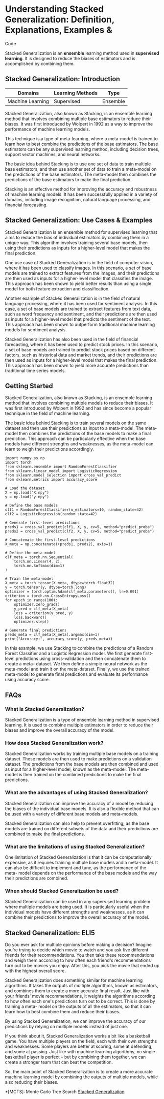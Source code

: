 # Understanding Stacked Generalization: Definition, Explanations, Examples &
Code

Stacked Generalization is an **ensemble** learning method used in **supervised
learning**. It is designed to reduce the biases of estimators and is
accomplished by combining them.

## Stacked Generalization: Introduction

Domains | Learning Methods | Type  
---|---|---  
Machine Learning | Supervised | Ensemble  
  
Stacked Generalization, also known as Stacking, is an ensemble learning method
that involves combining multiple base estimators to reduce their biases. It
was first introduced by Wolpert in 1992 as a way to improve the performance of
machine learning models.

This technique is a type of meta-learning, where a meta-model is trained to
learn how to best combine the predictions of the base estimators. The base
estimators can be any supervised learning method, including decision trees,
support vector machines, and neural networks.

The basic idea behind Stacking is to use one set of data to train multiple
base estimators, and then use another set of data to train a meta-model on the
predictions of the base estimators. The meta-model then combines the
predictions of the base estimators to make the final prediction.

Stacking is an effective method for improving the accuracy and robustness of
machine learning models. It has been successfully applied in a variety of
domains, including image recognition, natural language processing, and
financial forecasting.

## Stacked Generalization: Use Cases & Examples

Stacked Generalization is an ensemble method for supervised learning that aims
to reduce the bias of individual estimators by combining them in a unique way.
This algorithm involves training several base models, then using their
predictions as inputs for a higher-level model that makes the final
prediction.

One use case of Stacked Generalization is in the field of computer vision,
where it has been used to classify images. In this scenario, a set of base
models are trained to extract features from the images, and their predictions
are then used as inputs for a higher-level model that classifies the image.
This approach has been shown to yield better results than using a single model
for both feature extraction and classification.

Another example of Stacked Generalization is in the field of natural language
processing, where it has been used for sentiment analysis. In this case, a set
of base models are trained to extract features from text data, such as word
frequency and sentiment, and their predictions are then used as inputs for a
higher-level model that predicts the sentiment of the text. This approach has
been shown to outperform traditional machine learning models for sentiment
analysis.

Stacked Generalization has also been used in the field of financial
forecasting, where it has been used to predict stock prices. In this scenario,
a set of base models are trained to predict stock prices based on different
factors, such as historical data and market trends, and their predictions are
then used as inputs for a higher-level model that makes the final prediction.
This approach has been shown to yield more accurate predictions than
traditional time series models.

## Getting Started

Stacked Generalization, also known as Stacking, is an ensemble learning method
that involves combining multiple models to reduce their biases. It was first
introduced by Wolpert in 1992 and has since become a popular technique in the
field of machine learning.

The basic idea behind Stacking is to train several models on the same dataset
and then use their predictions as input to a meta-model. The meta-model then
combines the predictions of the base models to make a final prediction. This
approach can be particularly effective when the base models have different
strengths and weaknesses, as the meta-model can learn to weigh their
predictions accordingly.

    
    
    
    import numpy as np
    import torch
    from sklearn.ensemble import RandomForestClassifier
    from sklearn.linear_model import LogisticRegression
    from sklearn.model_selection import cross_val_predict
    from sklearn.metrics import accuracy_score
    
    # Load the dataset
    X = np.load("X.npy")
    y = np.load("y.npy")
    
    # Define the base models
    clf1 = RandomForestClassifier(n_estimators=10, random_state=42)
    clf2 = LogisticRegression(random_state=42)
    
    # Generate first-level predictions
    preds1 = cross_val_predict(clf1, X, y, cv=5, method="predict_proba")
    preds2 = cross_val_predict(clf2, X, y, cv=5, method="predict_proba")
    
    # Concatenate the first-level predictions
    X_meta = np.concatenate((preds1, preds2), axis=1)
    
    # Define the meta-model
    clf_meta = torch.nn.Sequential(
        torch.nn.Linear(4, 2),
        torch.nn.Softmax(dim=1)
    )
    
    # Train the meta-model
    X_meta = torch.tensor(X_meta, dtype=torch.float32)
    y = torch.tensor(y, dtype=torch.long)
    optimizer = torch.optim.Adam(clf_meta.parameters(), lr=0.001)
    criterion = torch.nn.CrossEntropyLoss()
    for epoch in range(100):
        optimizer.zero_grad()
        y_pred = clf_meta(X_meta)
        loss = criterion(y_pred, y)
        loss.backward()
        optimizer.step()
    
    # Generate final predictions
    preds_meta = clf_meta(X_meta).argmax(dim=1)
    print("Accuracy:", accuracy_score(y, preds_meta))
    
    

In this example, we use Stacking to combine the predictions of a Random Forest
Classifier and a Logistic Regression model. We first generate first-level
predictions using cross-validation and then concatenate them to create a meta-
dataset. We then define a simple neural network as the meta-model and train it
on the meta-dataset. Finally, we use the trained meta-model to generate final
predictions and evaluate its performance using accuracy score.

## FAQs

### What is Stacked Generalization?

Stacked Generalization is a type of ensemble learning method in supervised
learning. It is used to combine multiple estimators in order to reduce their
biases and improve the overall accuracy of the model.

### How does Stacked Generalization work?

Stacked Generalization works by training multiple base models on a training
dataset. These models are then used to make predictions on a validation
dataset. The predictions from the base models are then combined and used as
input for a higher-level model, known as the meta-model. The meta-model is
then trained on the combined predictions to make the final predictions.

### What are the advantages of using Stacked Generalization?

Stacked Generalization can improve the accuracy of a model by reducing the
biases of the individual base models. It is also a flexible method that can be
used with a variety of different base models and meta-models.

Stacked Generalization can also help to prevent overfitting, as the base
models are trained on different subsets of the data and their predictions are
combined to make the final predictions.

### What are the limitations of using Stacked Generalization?

One limitation of Stacked Generalization is that it can be computationally
expensive, as it requires training multiple base models and a meta-model. It
can also be difficult to implement and tune, as the performance of the meta-
model depends on the performance of the base models and the way their
predictions are combined.

### When should Stacked Generalization be used?

Stacked Generalization can be used in any supervised learning problem where
multiple models are being used. It is particularly useful when the individual
models have different strengths and weaknesses, as it can combine their
predictions to improve the overall accuracy of the model.

## Stacked Generalization: ELI5

Do you ever ask for multiple opinions before making a decision? Imagine you’re
trying to decide which movie to watch and you ask five different friends for
their recommendations. You then take these recommendations and weigh them
according to how often each friend's recommendations turn out to be movies you
enjoy. After this, you pick the movie that ended up with the highest overall
score.

Stacked Generalization does something similar for machine learning algorithms.
It takes the outputs of multiple algorithms, known as estimators, and combines
them to create a more accurate final result. Just like with your friends'
movie recommendations, it weights the algorithms according to how often each
one's predictions turn out to be correct. This is done by training a meta-
model on the outputs of all the estimators, so that it can learn how to best
combine them and reduce their biases.

By using Stacked Generalization, we can improve the accuracy of our
predictions by relying on multiple models instead of just one.

If you think about it, Stacked Generalization works a bit like a basketball
game. You have multiple players on the field, each with their own strengths
and weaknesses. Some players are better at scoring, some at defending, and
some at passing. Just like with machine learning algorithms, no single
basketball player is perfect – but by combining them together, we can create a
stronger team that can beat the competition.

So, the main point of Stacked Generalization is to create a more accurate
machine learning model by combining the outputs of multiple models, while also
reducing their biases.

  *[MCTS]: Monte Carlo Tree Search
[Stacked Generalization](https://serp.ai/stacked-generalization/)
